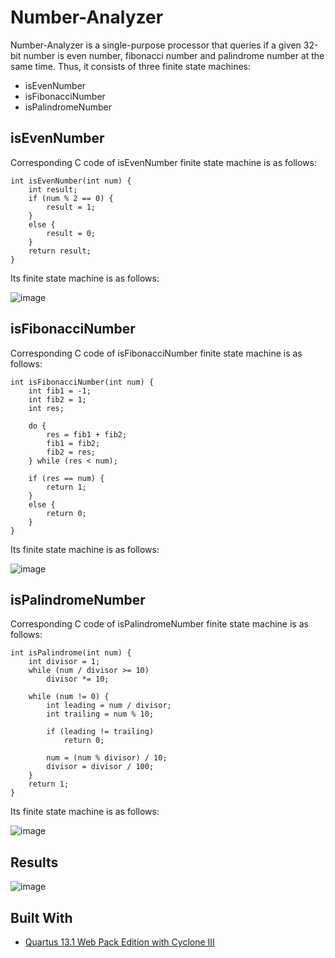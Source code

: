 # Number-Analyzer

Number-Analyzer is a single-purpose processor that queries if a given 32-bit number is even number, fibonacci number and palindrome number at the same time.
Thus, it consists of three finite state machines:
* isEvenNumber
* isFibonacciNumber
* isPalindromeNumber

## isEvenNumber

Corresponding C code of isEvenNumber finite state machine is as follows:

    int isEvenNumber(int num) {
        int result;
        if (num % 2 == 0) {
            result = 1;
        }
        else {
            result = 0;
        }
        return result;
    }

Its finite state machine is as follows:
   
![image](https://user-images.githubusercontent.com/23126077/84058359-cc531280-a9c1-11ea-9efc-0cd539299ba9.png)

## isFibonacciNumber

Corresponding C code of isFibonacciNumber finite state machine is as follows:

    int isFibonacciNumber(int num) {
        int fib1 = -1;
        int fib2 = 1;
        int res;

        do {
            res = fib1 + fib2;
            fib1 = fib2;
            fib2 = res;
        } while (res < num);

        if (res == num) {
            return 1;
        }
        else {
            return 0;
        }
    }

Its finite state machine is as follows:

![image](https://user-images.githubusercontent.com/23126077/84059256-efca8d00-a9c2-11ea-81e9-2baf18f0f5b0.png)

## isPalindromeNumber

Corresponding C code of isPalindromeNumber finite state machine is as follows:

    int isPalindrome(int num) {
        int divisor = 1;
        while (num / divisor >= 10)
            divisor *= 10;

        while (num != 0) {
            int leading = num / divisor;
            int trailing = num % 10;

            if (leading != trailing)
                return 0;

            num = (num % divisor) / 10;
            divisor = divisor / 100;
        }
        return 1;
    }
    
Its finite state machine is as follows:

![image](https://user-images.githubusercontent.com/23126077/84059847-eaba0d80-a9c3-11ea-9ca3-a79ab9749886.png)

## Results

![image](https://user-images.githubusercontent.com/23126077/84060250-8e0b2280-a9c4-11ea-9bcb-13df0effce3c.png)

## Built With
* [Quartus 13.1 Web Pack Edition with Cyclone III](http://fpgasoftware.intel.com/13.1/?edition=web)
